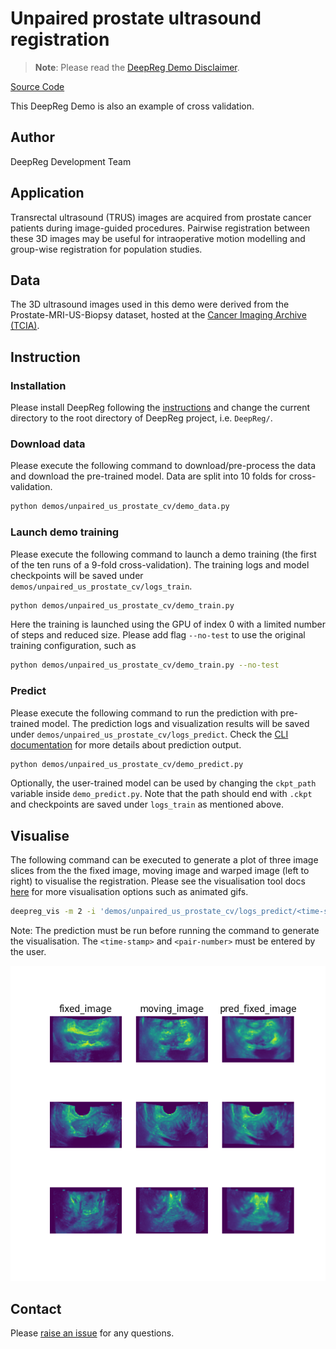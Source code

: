 # Unpaired prostate ultrasound registration

> **Note**: Please read the
> [DeepReg Demo Disclaimer](introduction.html#demo-disclaimer).

[Source Code](https://github.com/DeepRegNet/DeepReg/tree/main/demos/unpaired_us_prostate_cv)

This DeepReg Demo is also an example of cross validation.

## Author

DeepReg Development Team

## Application

Transrectal ultrasound (TRUS) images are acquired from prostate cancer patients during
image-guided procedures. Pairwise registration between these 3D images may be useful for
intraoperative motion modelling and group-wise registration for population studies.

## Data

The 3D ultrasound images used in this demo were derived from the Prostate-MRI-US-Biopsy
dataset, hosted at the
[Cancer Imaging Archive (TCIA)](https://www.cancerimagingarchive.net/).

## Instruction

### Installation

Please install DeepReg following the [instructions](../getting_started/install.html) and
change the current directory to the root directory of DeepReg project, i.e. `DeepReg/`.

### Download data

Please execute the following command to download/pre-process the data and download the
pre-trained model. Data are split into 10 folds for cross-validation.

```bash
python demos/unpaired_us_prostate_cv/demo_data.py
```

### Launch demo training

Please execute the following command to launch a demo training (the first of the ten
runs of a 9-fold cross-validation). The training logs and model checkpoints will be
saved under `demos/unpaired_us_prostate_cv/logs_train`.

```bash
python demos/unpaired_us_prostate_cv/demo_train.py
```

Here the training is launched using the GPU of index 0 with a limited number of steps
and reduced size. Please add flag `--no-test` to use the original training
configuration, such as

```bash
python demos/unpaired_us_prostate_cv/demo_train.py --no-test
```

### Predict

Please execute the following command to run the prediction with pre-trained model. The
prediction logs and visualization results will be saved under
`demos/unpaired_us_prostate_cv/logs_predict`. Check the
[CLI documentation](../docs/cli.html) for more details about prediction output.

```bash
python demos/unpaired_us_prostate_cv/demo_predict.py
```

Optionally, the user-trained model can be used by changing the `ckpt_path` variable
inside `demo_predict.py`. Note that the path should end with `.ckpt` and checkpoints are
saved under `logs_train` as mentioned above.

## Visualise

The following command can be executed to generate a plot of three image slices from the the fixed image, moving image and warped image (left to right) to visualise the registration. Please see the visualisation tool docs [here](https://github.com/DeepRegNet/DeepReg/blob/main/docs/source/docs/visualisation_tool.md) for more visualisation options such as animated gifs. 

```bash
deepreg_vis -m 2 -i 'demos/unpaired_us_prostate_cv/logs_predict/<time-stamp>/test/<pair-number>/fixed_image.nii.gz, demos/unpaired_us_prostate_cv/logs_predict/<time-stamp>/test/<pair-number>/moving_image.nii.gz, demos/unpaired_us_prostate_cv/logs_predict/<time-stamp>/test/<pair-number>/pred_fixed_image.nii.gz' --slice-inds '30, 50, 70' -s /home/zcemsus/projects/deepreg/DeepReg/demos/unpaired_us_prostate_cv/logs_predict
```

Note: The prediction must be run before running the command to generate the visualisation. The `<time-stamp>` and `<pair-number>` must be entered by the user.

![plot](../assets/unpaired_us_prostate_cv.png)

## Contact

Please [raise an issue](https://github.com/DeepRegNet/DeepReg/issues/new/choose) for any
questions.
